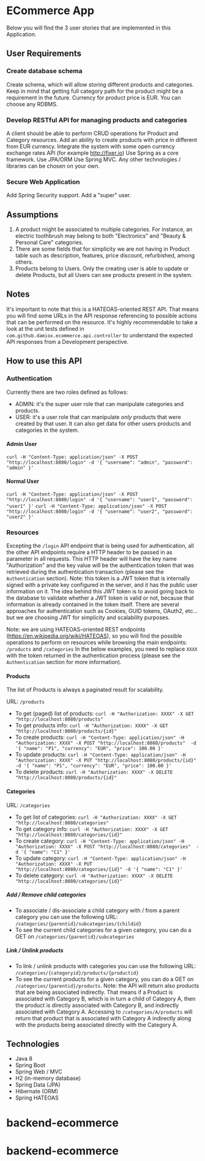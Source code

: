 # ECommerce App

Below you will find the 3 user stories that are implemented in this Application.

## User Requirements

### Create database schema

Create schema, which will allow storing different products and categories.
Keep in mind that getting full category path for the product might be a requirement in the future.
Currency for product price is EUR.
You can choose any RDBMS.

### Develop RESTful API for managing products and categories

A client should be able to perform CRUD operations for Product and Category resources.
Add an ability to create products with price in different from EUR currency. Integrate the system with some open currency exchange rates API (for example http://fixer.io)
Use Spring as a core framework.
Use JPA/ORM
Use Spring MVC.
Any other technologies / libraries can be chosen on your own.

### Secure Web Application

Add Spring Security support.
Add a "super" user.

## Assumptions

1. A product might be associated to multiple categories. For instance, an electric toothbrush may belong to both "Electronics" and "Beauty & Personal Care" categories.
2. There are some fields that for simplicity we are not having in Product table such as description, features, price discount, refurbished, among others.
3. Products belong to Users. Only the creating user is able to update or delete Products, but all Users can see products present in the system.

## Notes

It's important to note that this is a HATEOAS-oriented REST API. That means you will find some URLs in the API response referencing to possible actions that can be performed on the resource.
It's highly recommendable to take a look at the unit tests defined in `com.github.damiox.ecommerce.api.controller` to understand the expected API responses from a Development perspective.


## How to use this API

### Authentication

Currently there are two roles defined as follows:
- ADMIN: it's the super user role that can manipulate categories and products.
- USER: it's a user role that can manipulate *only* products that were created by that user. It can also get data for other users products and categories in the system.

#### Admin User
`curl -H "Content-Type: application/json" -X POST "http://localhost:8080/login" -d '{ "username": "admin", "password": "admin" }'`

#### Normal User
`curl -H "Content-Type: application/json" -X POST "http://localhost:8080/login" -d '{ "username": "user1", "password": "user1" }'`
`curl -H "Content-Type: application/json" -X POST "http://localhost:8080/login" -d '{ "username": "user2", "password": "user2" }'`

### Resources

Excepting the `/login` API endpoint that is being used for authentication, all the other API endpoints require a HTTP header to be passed in as parameter in all requests.
This HTTP header will have the key name "Authorization" and the key value will be the authentication token that was retrieved during the authentication transaction (please see the `Authentication` section).
Note: this token is a JWT token that is internally signed with a private key configured in the server, and it has the public user information on it.
The idea behind this JWT token is to avoid going back to the database to validate whether a JWT token is valid or not, because that information is already contained in the token itself.
There are several approaches for authentication such as Cookies, GUID tokens, OAuth2, etc... but we are choosing JWT for simplicity and scalability purposes.

Note: we are using HATEOAS-oriented REST endpoints (https://en.wikipedia.org/wiki/HATEOAS), so you will find the possible operations to perform on resources while browsing the main endpoints: `/products` and `/categories`
In the below examples, you need to replace `XXXX` with the token returned in the authentication process (please see the `Authentication` section for more information).

#### Products

The list of Products is always a paginated result for scalability.

URL: `/products`

* To get (paged) list of products: `curl -H "Authorization: XXXX" -X GET "http://localhost:8080/products"`
* To get products info: `curl -H "Authorization: XXXX" -X GET "http://localhost:8080/products/{id}"`
* To create products: `curl -H "Content-Type: application/json" -H "Authorization: XXXX" -X POST "http://localhost:8080/products"  -d '{ "name": "P1", "currency": "EUR", "price": 100.00 }'`
* To update products: `curl -H "Content-Type: application/json" -H "Authorization: XXXX" -X PUT "http://localhost:8080/products/{id}" -d '{ "name": "P1", "currency": "EUR", "price": 100.00 }'`
* To delete products: `curl -H "Authorization: XXXX" -X DELETE "http://localhost:8080/products/{id}"`

#### Categories

URL: `/categories`

* To get list of categories: `curl -H "Authorization: XXXX" -X GET "http://localhost:8080/categories"`
* To get category info: `curl -H "Authorization: XXXX" -X GET "http://localhost:8080/categories/{id}"`
* To create category: `curl -H "Content-Type: application/json" -H "Authorization: XXXX" -X POST "http://localhost:8080/categories"  -d '{ "name": "C1" }'`
* To update category: `curl -H "Content-Type: application/json" -H "Authorization: XXXX" -X PUT "http://localhost:8080/categories/{id}" -d '{ "name": "C1" }'`
* To delete category: `curl -H "Authorization: XXXX" -X DELETE "http://localhost:8080/categories/{id}"`

##### Add / Remove child categories

* To associate / dis-associate a child category with / from a parent category you can use the following URL: `/categories/{parentid}/subcategories/{childid}`
* To see the current child categories for a given category, you can do a GET on `/categories/{parentid}/subcategories`

##### Link / Unlink products

* To link / unlink products with categories you can use the following URL: `/categories/{categoryid}/products/{productid}`
* To see the current products for a given category, you can do a GET on `/categories/{parentid}/products`.
Note: the API will return also products that are being associated indirectly.
That means if a Product is associated with Category B, which is in turn a child of Category A,
then the product is directly associated with Category B, and indirectly associated with Category A.
Accessing to `/categories/A/products` will return that product that is associated with Category A indirectly along with the products being associated directly with the Category A.

## Technologies

* Java 8
* Spring Boot
* Spring Web / MVC
* H2 (in-memory database)
* Spring Data (JPA)
* Hibernate (ORM)
* Spring HATEOAS
# backend-ecommerce
# backend-ecommerce
